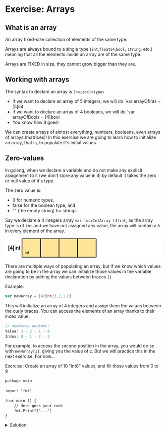 # Exercise: Arrays

## What is an array

An array fixed-size collection of elements of the same type.

Arrays are always bound to a single type (`int`,`float64`,`bool`, `string`, etc.) meaning that all the elements inside an array are of the same type.

Arrays are FIXED in size, they cannot grow bigger than they are.

## Working with arrays

The syntax to declare an array is `[<size>]<type>`

- If we want to declare an array of 5 integers, we will do `var arrayOfInts = [5]int
- If we want to declare an array of 4 booleans, we will do `var arrayOfBools = [4]bool
- You know how it goes!
  
We can create arrays of almost everything, numbers, booleans, even arrays of arrays (matrices)!
In this exercise we are going to learn how to initialize an array, that is, to populate it's initial values.

## Zero-values

In golang, when we declare a variable and do not make any explicit assignment to it (we don't store any value in it) by default it takes the zero or null value of it's type.

The zero value is:

- 0 for numeric types,
- false for the boolean type, and
- "" (the empty string) for strings.

Say we declare a 4 integers array `var fourIntArray [4]int`, as the array type is of `int` and we have not assigned any value, the array will contain a `0` in every element of the array.

![array_example](array.png)

There are multiple ways of populating an array, but if we know which values are going to be in the array we can initialize those values in the variable declaration by adding the values between braces `{}`.

Example:

```go
var newArray = [4]int{3,2,1,0}
```

This will initialize an array of 4 integers and assign them the values between the curly braces.
You can access the elements of an array thanks to their index value.

```go
// newArray anatomy:
Value: 3 - 2 - 1 - 0
Index: 0 - 1 - 2 - 3
```

For example, to access the second position in the array, you would do so with `newArray[1]`, giving you the value of `2`. But we will practice this in the next exercise. For now...

Exercise: Create an array of 10 "int8" values, and fill those values from 0 to 9

```golang
package main

import "fmt"

func main () {
	// Here goes your code
	fmt.Printf("...")
}
```

<details>
<summary> Solution: </summary>

```golang
package main

import "fmt"

func main () {
	// common initialization when the values are deterministic
	var init_arr = [10]int{0,1,2,3,4,5,6,7,8,9}

	/*
	Simple but unefficient solution
	arr[0] = 0
	arr[1] = 1
	arr[2] = 2
	arr[3] = 3
	arr[4] = 4
	arr[5] = 5
	arr[6] = 6
	arr[7] = 7
	arr[8] = 8
	arr[9] = 9
	*/

	// Another solution :) 
	// for i := 0; i < len(arr); i++ {
	// 	arr[i] = i
    //     fmt.Println(arr[i])
    // }

	// this would also work!
	//var init_arr = [10]int{1:9}
}
```

</details>
